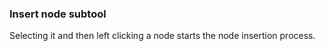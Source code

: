 ### Insert node subtool
Selecting it and then left clicking a node starts the node insertion process.
